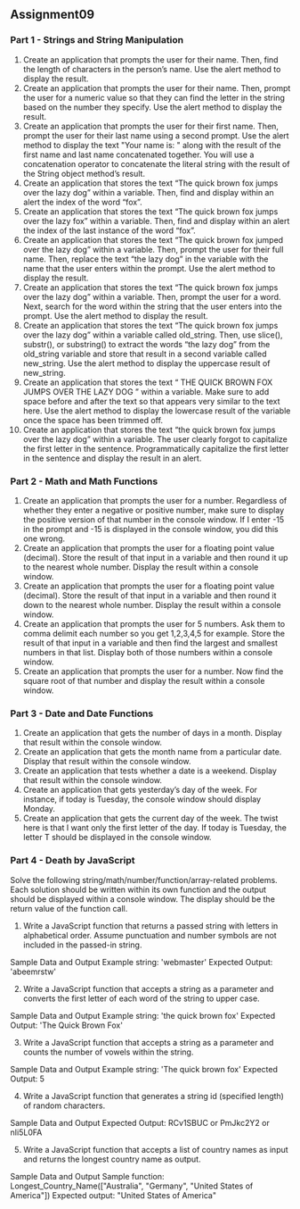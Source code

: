 ## Assignment09

### Part 1 - Strings and String Manipulation

1. Create an application that prompts the user for their name. Then, find the length of characters in the person’s name. Use the alert method to display the result.
2. Create an application that prompts the user for their name. Then, prompt the user for a numeric value so that they can find the letter in the string based on the number they specify. Use the alert method to display the result.
3. Create an application that prompts the user for their first name. Then, prompt the user for their last name using a second prompt. Use the alert method to display the text "Your name is: " along with the result of the first name and last name concatenated together. You will use a concatenation operator to concatenate the literal string with the result of the String object method’s result.
4. Create an application that stores the text “The quick brown fox jumps over the lazy dog” within a variable. Then, find and display within an alert the index of the word “fox”.
5. Create an application that stores the text “The quick brown fox jumps over the lazy fox” within a variable. Then, find and display within an alert the index of the last instance of the word “fox”.
6. Create an application that stores the text “The quick brown fox jumped over the lazy dog” within a variable. Then, prompt the user for their full name. Then, replace the text “the lazy dog” in the variable with the name that the user enters within the prompt. Use the alert method to display the result.
7. Create an application that stores the text “The quick brown fox jumps over the lazy dog” within a variable. Then, prompt the user for a word. Next, search for the word within the string that the user enters into the prompt. Use the alert method to display the result.
8. Create an application that stores the text “The quick brown fox jumps over the lazy dog” within a variable called old_string. Then, use slice(), substr(), or substring() to extract the words “the lazy dog” from the old_string variable and store that result in a second variable called new_string. Use the alert method to display the uppercase result of new_string.
9. Create an application that stores the text “ THE QUICK BROWN FOX JUMPS OVER THE LAZY DOG ” within a variable. Make sure to add space before and after the text so that appears very similar to the text here. Use the alert method to display the lowercase result of the variable once the space has been trimmed off.
10. Create an application that stores the text “the quick brown fox jumps over the lazy dog” within a variable. The user clearly forgot to capitalize the first letter in the sentence. Programmatically capitalize the first letter in the sentence and display the result in an alert.

### Part 2 - Math and Math Functions

1. Create an application that prompts the user for a number. Regardless of whether they enter a negative or positive number, make sure to display the positive version of that number in the console window. If I enter -15 in the prompt and -15 is displayed in the console window, you did this one wrong.
2. Create an application that prompts the user for a floating point value (decimal). Store the result of that input in a variable and then round it up to the nearest whole number. Display the result within a console window.
3. Create an application that prompts the user for a floating point value (decimal). Store the result of that input in a variable and then round it down to the nearest whole number. Display the result within a console window.
4. Create an application that prompts the user for 5 numbers. Ask them to comma delimit each number so you get 1,2,3,4,5 for example. Store the result of that input in a variable and then find the largest and smallest numbers in that list. Display both of those numbers within a console window.
5. Create an application that prompts the user for a number. Now find the square root of that number and display the result within a console window.

### Part 3 - Date and Date Functions

1. Create an application that gets the number of days in a month. Display that result within the console window.
2. Create an application that gets the month name from a particular date. Display that result within the console window.
3. Create an application that tests whether a date is a weekend. Display that result within the console window.
4. Create an application that gets yesterday’s day of the week. For instance, if today is Tuesday, the console window should display Monday.
5. Create an application that gets the current day of the week. The twist here is that I want only the first letter of the day. If today is Tuesday, the letter T should be displayed in the console window.

### Part 4 - Death by JavaScript

Solve the following string/math/number/function/array-related problems. Each solution should be written within its own function and the output should be displayed within a console window. The display should be the return value of the function call.

1. Write a JavaScript function that returns a passed string with letters in alphabetical order. Assume punctuation and number symbols are not included in the passed-in string.

Sample Data and Output
Example string: 'webmaster'
Expected Output: 'abeemrstw'

2. Write a JavaScript function that accepts a string as a parameter and converts the first letter of each word of the string to upper case.

Sample Data and Output
Example string: 'the quick brown fox'
Expected Output: 'The Quick Brown Fox'

3. Write a JavaScript function that accepts a string as a parameter and counts the number of vowels within the string.

Sample Data and Output
Example string: 'The quick brown fox'
Expected Output: 5

4. Write a JavaScript function that generates a string id (specified length) of random characters.

Sample Data and Output
Expected Output: RCv1SBUC or PmJkc2Y2 or nIi5L0FA

5. Write a JavaScript function that accepts a list of country names as input and returns the longest country name as output.

Sample Data and Output
Sample function: Longest_Country_Name(["Australia", "Germany", "United States of America"])
Expected output: "United States of America"
